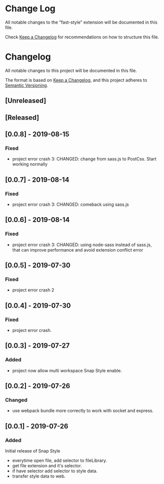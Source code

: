 # Change Log

All notable changes to the "fast-style" extension will be documented in this file.

Check [Keep a Changelog](http://keepachangelog.com/) for recommendations on how to structure this file.

# Changelog
All notable changes to this project will be documented in this file.

The format is based on [Keep a Changelog](https://keepachangelog.com/en/1.0.0/),
and this project adheres to [Semantic Versioning](https://semver.org/spec/v2.0.0.html).

## [Unreleased]

## [Released]

## [0.0.8] - 2019-08-15
### Fixed
- project error crash 3: 
CHANGED: change from sass.js to PostCss. Start working normally

## [0.0.7] - 2019-08-14
### Fixed
- project error crash 3: 
CHANGED: comeback using sass.js

## [0.0.6] - 2019-08-14
### Fixed
- project error crash 3: 
CHANGED: using node-sass instead of sass.js, that can improve performance and avoid extension conflict error


## [0.0.5] - 2019-07-30
### Fixed
- project error crash 2


## [0.0.4] - 2019-07-30
### Fixed
- project error crash.

## [0.0.3] - 2019-07-27
### Added
- project now allow multi workspace Snap Style enable.

## [0.0.2] - 2019-07-26
### Changed
- use webpack bundle more correctly to work with socket and express.

## [0.0.1] - 2019-07-26
### Added
Initial release of Snap Style
-  everytime open file, add selector to fileLibrary. 
-  get file extension and it's selector.
-  if have selector add selector to style data.
-  transfer style data to web.